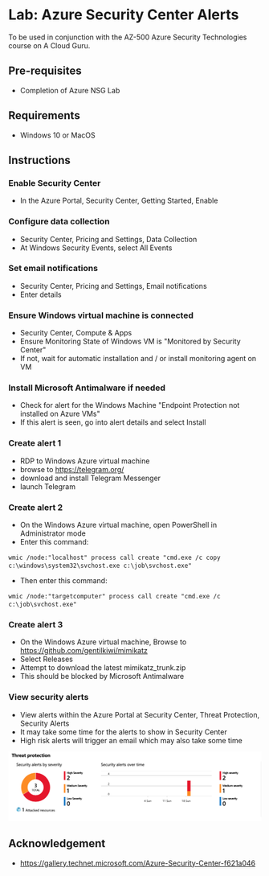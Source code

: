# Lab: Azure Security Center Alerts

To be used in conjunction with the AZ-500 Azure Security Technologies course on A Cloud Guru.

## Pre-requisites
* Completion of Azure NSG Lab

## Requirements
* Windows 10 or MacOS

## Instructions

### Enable Security Center
* In the Azure Portal, Security Center, Getting Started, Enable

### Configure data collection
* Security Center, Pricing and Settings, Data Collection
* At Windows Security Events, select All Events

### Set email notifications
* Security Center, Pricing and Settings, Email notifications
* Enter details

### Ensure Windows virtual machine is connected
* Security Center, Compute & Apps
* Ensure Monitoring State of Windows VM is "Monitored by Security Center"
* If not, wait for automatic installation and / or install monitoring agent on VM

### Install Microsoft Antimalware if needed
* Check for alert for the Windows Machine "Endpoint Protection not installed on Azure VMs"
* If this alert is seen, go into alert details and select Install

### Create alert 1
* RDP to Windows Azure virtual machine
* browse to https://telegram.org/ 
* download and install Telegram Messenger
* launch Telegram

### Create alert 2
* On the Windows Azure virtual machine, open PowerShell in Administrator mode
* Enter this command:
```
wmic /node:"localhost" process call create "cmd.exe /c copy c:\windows\system32\svchost.exe c:\job\svchost.exe"
```
* Then enter this command:
```
wmic /node:"targetcomputer" process call create "cmd.exe /c c:\job\svchost.exe"
```

### Create alert 3
* On the Windows Azure virtual machine, Browse to https://github.com/gentilkiwi/mimikatz
* Select Releases
* Attempt to download the latest mimikatz_trunk.zip
* This should be blocked by Microsoft Antimalware

### View security alerts
* View alerts within the Azure Portal at Security Center, Threat Protection, Security Alerts
* It may take some time for the alerts to show in Security Center
* High risk alerts will trigger an email which may also take some time

![Alt text](asc-alerts.png?raw=true "Azure Security Center alerts")

## Acknowledgement
* https://gallery.technet.microsoft.com/Azure-Security-Center-f621a046
